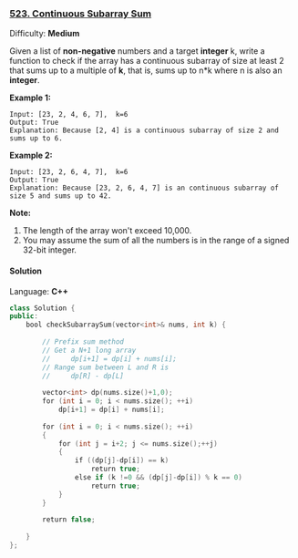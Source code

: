 ### [523\. Continuous Subarray Sum](https://leetcode.com/problems/continuous-subarray-sum/)

Difficulty: **Medium**


Given a list of **non-negative** numbers and a target **integer** k, write a function to check if the array has a continuous subarray of size at least 2 that sums up to a multiple of **k**, that is, sums up to n*k where n is also an **integer**.

**Example 1:**

```
Input: [23, 2, 4, 6, 7],  k=6
Output: True
Explanation: Because [2, 4] is a continuous subarray of size 2 and sums up to 6.
```

**Example 2:**

```
Input: [23, 2, 6, 4, 7],  k=6
Output: True
Explanation: Because [23, 2, 6, 4, 7] is an continuous subarray of size 5 and sums up to 42.
```

**Note:**

1.  The length of the array won't exceed 10,000.
2.  You may assume the sum of all the numbers is in the range of a signed 32-bit integer.


#### Solution

Language: **C++**

```c++
class Solution {
public:
    bool checkSubarraySum(vector<int>& nums, int k) {
        
        // Prefix sum method
        // Get a N+1 long array
        //     dp[i+1] = dp[i] + nums[i];
        // Range sum between L and R is
        //     dp[R] - dp[L]
        
        vector<int> dp(nums.size()+1,0);
        for (int i = 0; i < nums.size(); ++i)
            dp[i+1] = dp[i] + nums[i];
        
        for (int i = 0; i < nums.size(); ++i)
        {
            for (int j = i+2; j <= nums.size();++j)
            {
                if ((dp[j]-dp[i]) == k)
                    return true;
                else if (k !=0 && (dp[j]-dp[i]) % k == 0)
                    return true;
            }
        }
        
        return false;
        
    }
};
```
